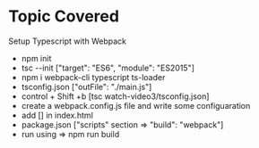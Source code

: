 # Topic Covered
Setup Typescript with Webpack 
- npm init 
- tsc --init ["target": "ES6", "module": "ES2015"]
- npm i webpack-cli typescript ts-loader
- tsconfig.json ["outFile": "./main.js"]
- control + Shift +b  [tsc watch-video3/tsconfig.json]
- create a webpack.config.js file and write some configuaration 
- add [<script src="./bundle.min.js"></script>] in index.html
- package.json ["scripts" section => "build": "webpack"]
 - run using => npm run build